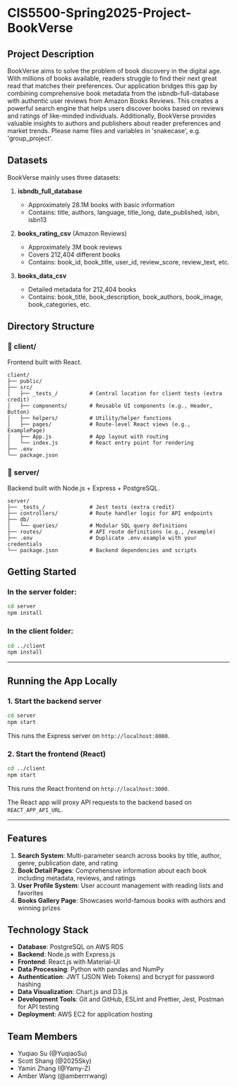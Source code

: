 # CIS5500-Spring2025-Project-BookVerse

## Project Description

BookVerse aims to solve the problem of book discovery in the digital age. With millions of books available, readers struggle to find their next great read that matches their preferences. Our application bridges this gap by combining comprehensive book metadata from the isbndb-full-database with authentic user reviews from Amazon Books Reviews. This creates a powerful search engine that helps users discover books based on reviews and ratings of like-minded individuals. Additionally, BookVerse provides valuable insights to authors and publishers about reader preferences and market trends.
Please name files and variables in 'snakecase', e.g. 'group_project'.


## Datasets

BookVerse mainly uses three datasets:

1. **isbndb_full_database**
   - Approximately 28.1M books with basic information
   - Contains: title, authors, language, title_long, date_published, isbn, isbn13

2. **books_rating_csv** (Amazon Reviews)
   - Approximately 3M book reviews
   - Covers 212,404 different books
   - Contains: book_id, book_title, user_id, review_score, review_text, etc.

3. **books_data_csv**
   - Detailed metadata for 212,404 books
   - Contains: book_title, book_description, book_authors, book_image, book_categories, etc.

## Directory Structure

### 🔷 client/
Frontend built with React.

```
client/
├── public/             
├── src/                  
│   ├── _tests_/          # Central location for client tests (extra credit)
│   ├── components/       # Reusable UI components (e.g., Header, Button)
│   ├── helpers/          # Utility/helper functions
│   ├── pages/            # Route-level React views (e.g., ExamplePage)
│   ├── App.js            # App layout with routing
│   └── index.js          # React entry point for rendering
├── .env                  
└── package.json         
```

### 🔷 server/
Backend built with Node.js + Express + PostgreSQL.

```
server/
├── _tests_/              # Jest tests (extra credit)
├── controllers/          # Route handler logic for API endpoints
├── db/                   
│   └── queries/          # Modular SQL query definitions
├── routes/               # API route definitions (e.g., /example)
├── .env                  # Duplicate .env.example with your credentials
└── package.json          # Backend dependencies and scripts
```
## Getting Started

### In the server folder:
```bash
cd server
npm install
```

### In the client folder:
```bash
cd ../client
npm install
```

---

## Running the App Locally

### 1. Start the backend server
```bash
cd server
npm start
```

This runs the Express server on `http://localhost:8080`.

### 2. Start the frontend (React)
```bash
cd ../client
npm start
```

This runs the React frontend on `http://localhost:3000`.

The React app will proxy API requests to the backend based on `REACT_APP_API_URL`.

---

## Features

1. **Search System**: Multi-parameter search across books by title, author, genre, publication date, and rating
2. **Book Detail Pages**: Comprehensive information about each book including metadata, reviews, and ratings
3. **User Profile System**: User account management with reading lists and favorites
4. **Books Gallery Page**: Showcases world-famous books with authors and winning prizes

## Technology Stack

- **Database**: PostgreSQL on AWS RDS
- **Backend**: Node.js with Express.js
- **Frontend**: React.js with Material-UI
- **Data Processing**: Python with pandas and NumPy
- **Authentication**: JWT (JSON Web Tokens) and bcrypt for password hashing
- **Data Visualization**: Chart.js and D3.js
- **Development Tools**: Git and GitHub, ESLint and Prettier, Jest, Postman for API testing
- **Deployment**: AWS EC2 for application hosting

## Team Members

- Yuqiao Su (@YuqiaoSu)
- Scott Shang (@2025Sky)
- Yamin Zhang (@Yamy-Z)
- Amber Wang (@amberrrwang)

